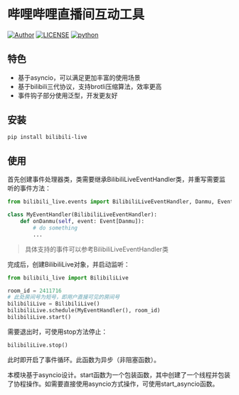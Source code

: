 # 哔哩哔哩直播间互动工具

[![Author](https://img.shields.io/badge/Author-Gedoy-red.svg "Author")](https://github.com/Gedoy9793 "Author")
[![LICENSE](https://img.shields.io/badge/license-MIT-green.svg "LICENSE")](./LICENSE "LICENSE")
[![python](https://img.shields.io/badge/python-3.7|3.8|3.9|3.10-blue.svg "Python")](https://www.python.org/ "Python")


## 特色

- 基于asyncio，可以满足更加丰富的使用场景
- 基于bilibili三代协议，支持brotli压缩算法，效率更高
- 事件钩子部分使用泛型，开发更友好

## 安装

``` bash
pip install bilibili-live
```

## 使用

首先创建事件处理器类，类需要继承BilibiliLiveEventHandler类，并重写需要监听的事件方法：

``` python
from bilibili_live.events import BilibiliLiveEventHandler, Danmu, Event

class MyEventHandler(BilibiliLiveEventHandler):
    def onDanmu(self, event: Event[Danmu]):
        # do something
        ...
```

> 具体支持的事件可以参考BilibiliLiveEventHandler类


完成后，创建BilibiliLive对象，并启动监听：

``` python
from bilibili_live import BilibiliLive

room_id = 2411716
# 此处房间号为短号，即用户直接可见的房间号
bilibiliLive = BilibiliLive()
bilibiliLive.schedule(MyEventHandler(), room_id)
bilibiliLive.start()
```

需要退出时，可使用stop方法停止：

``` python
bilibiliLive.stop()
```

此时即开启了事件循环。此函数为异步（非阻塞函数）。

本模块基于asyncio设计。start函数为一个包装函数，其中创建了一个线程并包装了协程操作。如需要直接使用asyncio方式操作，可使用start_asyncio函数。
